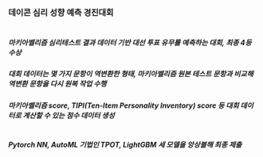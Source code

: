 ### 데이콘 심리 성향 예측 경진대회
#
##### 마키아벨리즘 심리테스트 결과 데이터 기반 대선 투표 유무를 예측하는 대회, 최종 4등 수상
##### 대회 데이터는 몇 가지 문항이 역변환한 형태, 마키아벨리즘 원본 테스트 문항과 비교해 역변환 문항을 다시 원복 작업 수행
##### 마키아벨리즘 score, TIPI(Ten-Item Personality Inventory) score 등 대회 데이터로 계산할 수 있는 점수 데이터 생성
#

##### Pytorch NN, AutoML 기법인 TPOT, LightGBM 세 모델을 앙상블해 최종 제출
